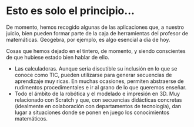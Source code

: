 # Esto es solo el principio...

De momento, hemos recogido algunas de las aplicaciones que, a nuestro juicio, bien pueden formar parte de la caja de herramientas del profesor de matemáticas. Geogebra, por ejemplo, es algo esencial a día de hoy.

Cosas que hemos dejado en el tintero, de momento, y siendo conscientes de que hubiese estado bien hablar de ello. 

* Las calculadoras. Aunque sería discutible su inclusión en lo que se conoce como TIC, pueden utilizarse para generar secuencias de aprendizaje muy ricas. En muchas ocasiones, permiten abstraerse de rudimentos procedimentales e ir al grano de lo que queremos enseñar.
* Todo el ámbito de la robótica y el modelado e impresión en 3D. Muy relacionado con Scratch y que, con secuencias didácticas concretas \(idealmente en colaboración con departamentos de tecnología\), dan lugar a situaciones donde se ponen en juego los conocimientos matemáticos.



